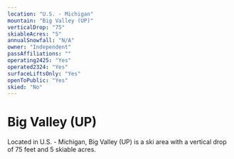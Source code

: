 ```yaml
---
location: "U.S. - Michigan"
mountain: "Big Valley (UP)"
verticalDrop: "75"
skiableAcres: "5"
annualSnowfall: "N/A"
owner: "Independent"
passAffiliations: ""
operating2425: "Yes"
operated2324: "Yes"
surfaceLiftsOnly: "Yes"
openToPublic: "Yes"
skied: "No"
---
```


# Big Valley (UP)

Located in U.S. - Michigan, Big Valley (UP) is a ski area with a vertical drop of 75 feet and 5 skiable acres.